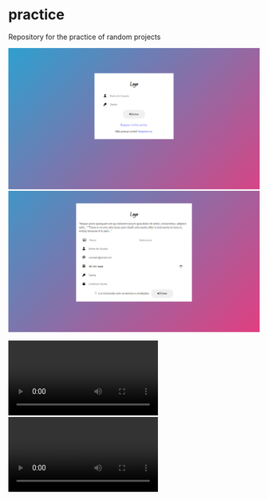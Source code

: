 # practice
Repository for the practice of random projects

<img src="Login Crud 1/imgs/login-page.png" alt="Pagina de Login">
<img src="Login Crud 1/imgs/register-page.png" alt="Pagina de Registro">

<video src="Login Crud 1/mv/Login.mp4"></video>
<video src="Login Crud 1/mv/Registro.mp4"></video>